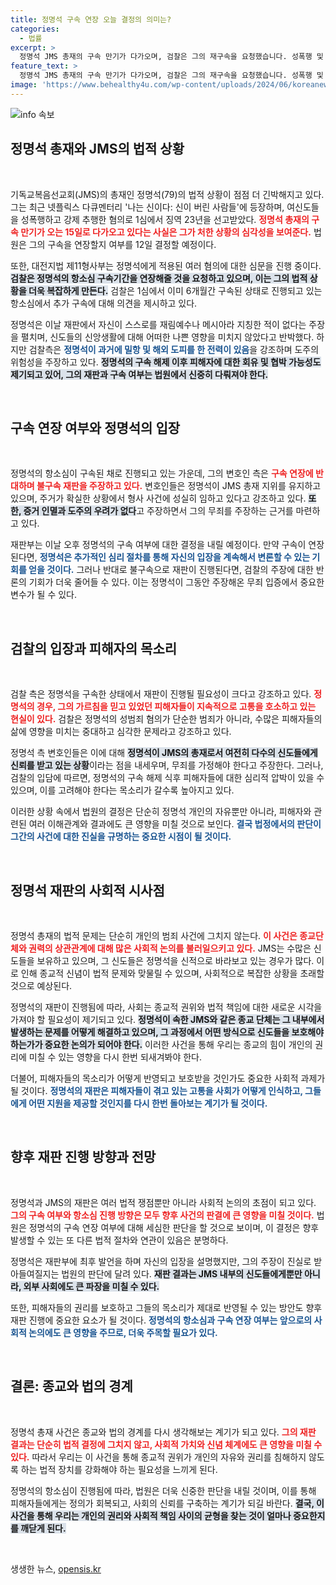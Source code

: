 ```yaml
---
title: 정명석 구속 연장 오늘 결정의 의미는?
categories:
  - 법률
excerpt: >
  정명석 JMS 총재의 구속 만기가 다가오며, 검찰은 그의 재구속을 요청했습니다. 성폭행 및 강제 추행 혐의로 징역 23년을 선고받고 항소심을 진행 중인 정명을 법원이 어떻게 판단할지 주목받고 있습니다.
feature_text: >
  정명석 JMS 총재의 구속 만기가 다가오며, 검찰은 그의 재구속을 요청했습니다. 성폭행 및 강제 추행 혐의로 징역 23년을 선고받고 항소심을 진행 중인 정명을 법원이 어떻게 판단할지 주목받고 있습니다.
image: 'https://www.behealthy4u.com/wp-content/uploads/2024/06/koreanews.jpg'
---
```


<p><img src="https://www.behealthy4u.com/wp-content/uploads/2024/06/koreanews.jpg" alt="info 속보" /></p>

<h2 data-ke-size="size26">정명석 총재와 JMS의 법적 상황</h2>

<p data-ke-size="size16">&nbsp;</p>

<p>기독교복음선교회(JMS)의 총재인 정명석(79)의 법적 상황이 점점 더 긴박해지고 있다. 그는 최근 넷플릭스 다큐멘터리 '나는 신이다: 신이 버린 사람들'에 등장하며, 여신도들을 성폭행하고 강제 추행한 혐의로 1심에서 징역 23년을 선고받았다. <b><span style="color: #ee2323;">정명석 총재의 구속 만기가 오는 15일로 다가오고 있다는 사실은 그가 처한 상황의 심각성을 보여준다.</span></b> 법원은 그의 구속을 연장할지 여부를 12일 결정할 예정이다.</p>

<p>또한, 대전지법 제11형사부는 정명석에게 적용된 여러 혐의에 대한 심문을 진행 중이다. <b><span style="background-color: #21538527;">검찰은 정명석의 항소심 구속기간을 연장해줄 것을 요청하고 있으며, 이는 그의 법적 상황을 더욱 복잡하게 만든다.</span></b> 검찰은 1심에서 이미 6개월간 구속된 상태로 진행되고 있는 항소심에서 추가 구속에 대해 의견을 제시하고 있다.</p>

<p>정명석은 이날 재판에서 자신이 스스로를 재림예수나 메시아라 지칭한 적이 없다는 주장을 펼치며, 신도들의 신앙생활에 대해 어떠한 나쁜 영향을 미치지 않았다고 반박했다. 하지만 검찰측은 <b><span style="color: #1a5490;">정명석이 과거에 밀항 및 해외 도피를 한 전력이 있음</span></b>을 강조하며 도주의 위험성을 주장하고 있다. <b><span style="background-color: #21538527;">정명석의 구속 해제 이후 피해자에 대한 회유 및 협박 가능성도 제기되고 있어, 그의 재판과 구속 여부는 법원에서 신중히 다뤄져야 한다.</span></b></p>

<p data-ke-size="size16">&nbsp;</p>

<h2 data-ke-size="size26">구속 연장 여부와 정명석의 입장</h2>

<p data-ke-size="size16">&nbsp;</p>

<p>정명석의 항소심이 구속된 채로 진행되고 있는 가운데, 그의 변호인 측은 <b><span style="color: #ee2323;">구속 연장에 반대하며 불구속 재판을 주장하고 있다.</span></b> 변호인들은 정명석이 JMS 총재 지위를 유지하고 있으며, 주거가 확실한 상황에서 형사 사건에 성실히 임하고 있다고 강조하고 있다. <b><span style="background-color: #21538527;">또한, 증거 인멸과 도주의 우려가 없다</span></b>고 주장하면서 그의 무죄를 주장하는 근거를 마련하고 있다.</p>

<p>재판부는 이날 오후 정명석의 구속 여부에 대한 결정을 내릴 예정이다. 만약 구속이 연장된다면, <b><span style="color: #1a5490;">정명석은 추가적인 심리 절차를 통해 자신의 입장을 계속해서 변론할 수 있는 기회를 얻을 것이다.</span></b> 그러나 반대로 불구속으로 재판이 진행된다면, 검찰의 주장에 대한 반론의 기회가 더욱 줄어들 수 있다. 이는 정명석이 그동안 주장해온 무죄 입증에서 중요한 변수가 될 수 있다.</p>

<p data-ke-size="size16">&nbsp;</p>

<h2 data-ke-size="size26">검찰의 입장과 피해자의 목소리</h2>

<p data-ke-size="size16">&nbsp;</p>

<p>검찰 측은 정명석을 구속한 상태에서 재판이 진행될 필요성이 크다고 강조하고 있다. <b><span style="color: #ee2323;">정명석의 경우, 그의 가르침을 믿고 있었던 피해자들이 지속적으로 고통을 호소하고 있는 현실이 있다.</span></b> 검찰은 정명석의 성범죄 혐의가 단순한 범죄가 아니라, 수많은 피해자들의 삶에 영향을 미치는 중대하고 심각한 문제라고 강조하고 있다.</p>

<p>정명석 측 변호인들은 이에 대해 <b><span style="background-color: #21538527;">정명석이 JMS의 총재로서 여전히 다수의 신도들에게 신뢰를 받고 있는 상황</span></b>이라는 점을 내세우며, 무죄를 가정해야 한다고 주장한다. 그러나, 검찰의 입담에 따르면, 정명석의 구속 해제 식후 피해자들에 대한 심리적 압박이 있을 수 있으며, 이를 고려해야 한다는 목소리가 갈수록 높아지고 있다.</p>

<p>이러한 상황 속에서 법원의 결정은 단순히 정명석 개인의 자유뿐만 아니라, 피해자와 관련된 여러 이해관계와 결과에도 큰 영향을 미칠 것으로 보인다. <b><span style="color: #1a5490;">결국 법정에서의 판단이 그간의 사건에 대한 진실을 규명하는 중요한 시점이 될 것이다.</span></b></p>

<p data-ke-size="size16">&nbsp;</p>

<h2 data-ke-size="size26">정명석 재판의 사회적 시사점</h2>

<p data-ke-size="size16">&nbsp;</p>

<p>정명석 총재의 법적 문제는 단순히 개인의 범죄 사건에 그치지 않는다. <b><span style="color: #ee2323;">이 사건은 종교단체와 권력의 상관관계에 대해 많은 사회적 논의를 불러일으키고 있다.</span></b> JMS는 수많은 신도들을 보유하고 있으며, 그 신도들은 정명석을 신적으로 바라보고 있는 경우가 많다. 이로 인해 종교적 신념이 법적 문제와 맞물릴 수 있으며, 사회적으로 복잡한 상황을 초래할 것으로 예상된다.</p>

<p>정명석의 재판이 진행됨에 따라, 사회는 종교적 권위와 법적 책임에 대한 새로운 시각을 가져야 할 필요성이 제기되고 있다. <b><span style="background-color: #21538527;">정명석이 속한 JMS와 같은 종교 단체는 그 내부에서 발생하는 문제를 어떻게 해결하고 있으며, 그 과정에서 어떤 방식으로 신도들을 보호해야 하는가가 중요한 논의가 되어야 한다.</span></b> 이러한 사건을 통해 우리는 종교의 힘이 개인의 권리에 미칠 수 있는 영향을 다시 한번 되새겨봐야 한다.</p>

<p>더불어, 피해자들의 목소리가 어떻게 반영되고 보호받을 것인가도 중요한 사회적 과제가 될 것이다. <b><span style="color: #1a5490;">정명석의 재판은 피해자들이 겪고 있는 고통을 사회가 어떻게 인식하고, 그들에게 어떤 지원을 제공할 것인지를 다시 한번 돌아보는 계기가 될 것이다.</span></b></p>

<p data-ke-size="size16">&nbsp;</p>

<h2 data-ke-size="size26">향후 재판 진행 방향과 전망</h2>

<p data-ke-size="size16">&nbsp;</p>

<p>정명석과 JMS의 재판은 여러 법적 쟁점뿐만 아니라 사회적 논의의 초점이 되고 있다. <b><span style="color: #ee2323;">그의 구속 여부와 항소심 진행 방향은 모두 향후 사건의 판결에 큰 영향을 미칠 것이다.</span></b> 법원은 정명석의 구속 연장 여부에 대해 세심한 판단을 할 것으로 보이며, 이 결정은 향후 발생할 수 있는 또 다른 법적 절차와 연관이 있음은 분명하다.</p>

<p>정명석은 재판부에 최후 발언을 하며 자신의 입장을 설명했지만, 그의 주장이 진실로 받아들여질지는 법원의 판단에 달려 있다. <b><span style="background-color: #21538527;">재판 결과는 JMS 내부의 신도들에게뿐만 아니라, 외부 사회에도 큰 파장을 미칠 수 있다.</span></b></p>

<p>또한, 피해자들의 권리를 보호하고 그들의 목소리가 제대로 반영될 수 있는 방안도 향후 재판 진행에 중요한 요소가 될 것이다. <b><span style="color: #1a5490;">정명석의 항소심과 구속 연장 여부는 앞으로의 사회적 논의에도 큰 영향을 주므로, 더욱 주목할 필요가 있다.</span></b></p>

<p data-ke-size="size16">&nbsp;</p>

<h2 data-ke-size="size26">결론: 종교와 법의 경계</h2>

<p data-ke-size="size16">&nbsp;</p>

<p>정명석 총재 사건은 종교와 법의 경계를 다시 생각해보는 계기가 되고 있다. <b><span style="color: #ee2323;">그의 재판 결과는 단순히 법적 결정에 그치지 않고, 사회적 가치와 신념 체계에도 큰 영향을 미칠 수 있다.</span></b> 따라서 우리는 이 사건을 통해 종교적 권위가 개인의 자유와 권리를 침해하지 않도록 하는 법적 장치를 강화해야 하는 필요성을 느끼게 된다.</p>

<p>정명석의 항소심이 진행됨에 따라, 법원은 더욱 신중한 판단을 내릴 것이며, 이를 통해 피해자들에게는 정의가 회복되고, 사회의 신뢰를 구축하는 계기가 되길 바란다. <b><span style="background-color: #21538527;">결국, 이 사건을 통해 우리는 개인의 권리와 사회적 책임 사이의 균형을 찾는 것이 얼마나 중요한지를 깨닫게 된다.</span></b></p>

<p data-ke-size="size16">&nbsp;</p>
생생한 뉴스, <a href="https://opensis.kr" rel="dofollow">opensis.kr</a>


